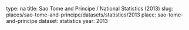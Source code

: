 type: na
title: Sao Tome and Principe / National Statistics (2013)
slug: places/sao-tome-and-principe/datasets/statistics/2013
place: sao-tome-and-principe
dataset: statistics
year: 2013
